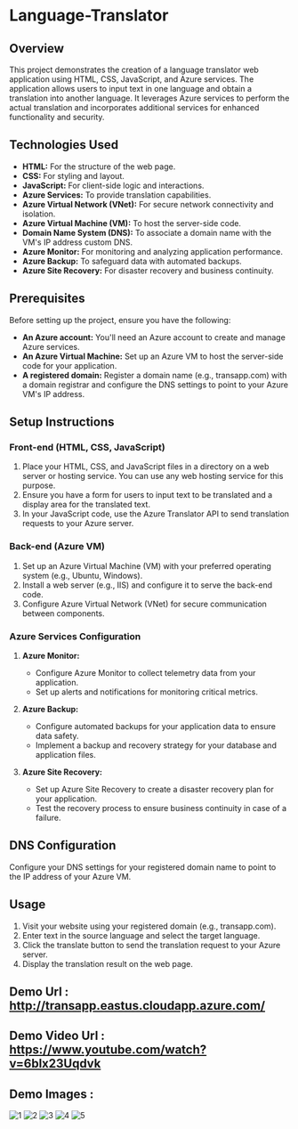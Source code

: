 
# Language-Translator

## Overview

This project demonstrates the creation of a language translator web application using HTML, CSS, JavaScript, and Azure services. The application allows users to input text in one language and obtain a translation into another language. It leverages Azure services to perform the actual translation and incorporates additional services for enhanced functionality and security.

## Technologies Used

- **HTML:** For the structure of the web page.
- **CSS:** For styling and layout.
- **JavaScript:** For client-side logic and interactions.
- **Azure Services:** To provide translation capabilities.
- **Azure Virtual Network (VNet):** For secure network connectivity and isolation.
- **Azure Virtual Machine (VM):** To host the server-side code.
- **Domain Name System (DNS):** To associate a domain name with the VM's IP address custom DNS.
- **Azure Monitor:** For monitoring and analyzing application performance.
- **Azure Backup:** To safeguard data with automated backups.
- **Azure Site Recovery:** For disaster recovery and business continuity.

## Prerequisites

Before setting up the project, ensure you have the following:

- **An Azure account:** You'll need an Azure account to create and manage Azure services.
- **An Azure Virtual Machine:** Set up an Azure VM to host the server-side code for your application.
- **A registered domain:** Register a domain name (e.g., transapp.com) with a domain registrar and configure the DNS settings to point to your Azure VM's IP address.

## Setup Instructions

### Front-end (HTML, CSS, JavaScript)

1. Place your HTML, CSS, and JavaScript files in a directory on a web server or hosting service. You can use any web hosting service for this purpose.
2. Ensure you have a form for users to input text to be translated and a display area for the translated text.
3. In your JavaScript code, use the Azure Translator API to send translation requests to your Azure server.

### Back-end (Azure VM)

1. Set up an Azure Virtual Machine (VM) with your preferred operating system (e.g., Ubuntu, Windows).
2. Install a web server (e.g., IIS) and configure it to serve the back-end code.
3. Configure Azure Virtual Network (VNet) for secure communication between components.

### Azure Services Configuration

1. **Azure Monitor:**
   - Configure Azure Monitor to collect telemetry data from your application.
   - Set up alerts and notifications for monitoring critical metrics.

2. **Azure Backup:**
   - Configure automated backups for your application data to ensure data safety.
   - Implement a backup and recovery strategy for your database and application files.

3. **Azure Site Recovery:**
   - Set up Azure Site Recovery to create a disaster recovery plan for your application.
   - Test the recovery process to ensure business continuity in case of a failure.

## DNS Configuration

Configure your DNS settings for your registered domain name to point to the IP address of your Azure VM.

## Usage

1. Visit your website using your registered domain (e.g., transapp.com).
2. Enter text in the source language and select the target language.
3. Click the translate button to send the translation request to your Azure server.
4. Display the translation result on the web page.


## Demo Url : http://transapp.eastus.cloudapp.azure.com/
## Demo Video Url : https://www.youtube.com/watch?v=6blx23Uqdvk
## Demo Images :

![1](https://github.com/vishal17github/Django_Translator/assets/145033609/19b01437-3f6f-4236-b98f-f0dfc0dda8ec)
![2](https://github.com/vishal17github/Django_Translator/assets/145033609/f6979b2d-1897-49cc-bbae-87ce3b228c9e)
![3](https://github.com/vishal17github/Django_Translator/assets/145033609/13d3041b-6603-4072-b050-3c000ecf5c08)
![4](https://github.com/vishal17github/Django_Translator/assets/145033609/0f7b920d-98e5-433c-92ba-d44370242f7b)
![5](https://github.com/vishal17github/Django_Translator/assets/145033609/3087b563-798a-4b88-85ad-7301cee5877c)












